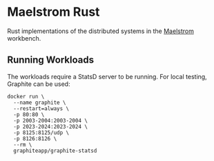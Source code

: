 # Maelstrom Rust

Rust implementations of the distributed systems in the
[Maelstrom](https://github.com/jepsen-io/maelstrom/) workbench.

## Running Workloads

The workloads require a StatsD server to be running. For local testing, 
Graphite can be used:

    docker run \
      --name graphite \
      --restart=always \
      -p 80:80 \
      -p 2003-2004:2003-2004 \
      -p 2023-2024:2023-2024 \
      -p 8125:8125/udp \
      -p 8126:8126 \
      --rm \                          
      graphiteapp/graphite-statsd
